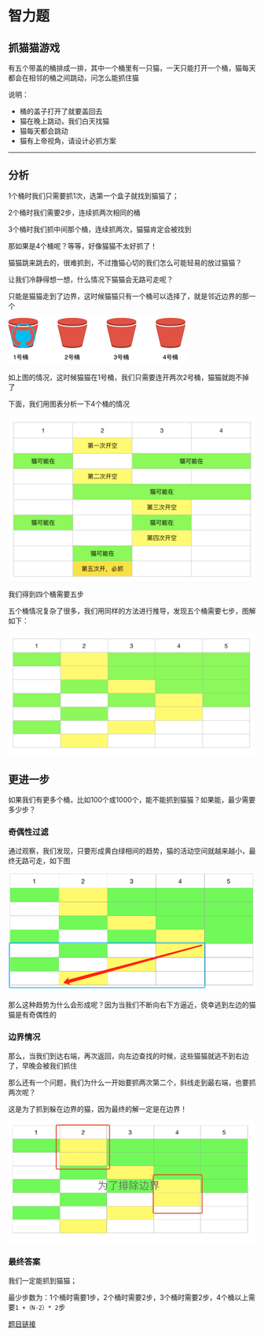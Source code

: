 # 智力题

## 抓猫猫游戏

有五个带盖的桶排成一排，其中一个桶里有一只猫，一天只能打开一个桶，猫每天都会在相邻的桶之间跳动，问怎么能抓住猫

说明：

- 桶的盖子打开了就要盖回去
- 猫在晚上跳动，我们白天找猫
- 猫每天都会跳动
- 猫有上帝视角，请设计必抓方案

---

## 分析

1个桶时我们只需要抓1次，选第一个盒子就找到猫猫了；

2个桶时我们需要2步，连续抓两次相同的桶

3个桶时我们抓中间那个桶，连续抓两次，猫猫肯定会被找到

那如果是4个桶呢？等等，好像猫猫不太好抓了！

猫猫跳来跳去的，很难抓到，不过撸猫心切的我们怎么可能轻易的放过猫猫？

让我们冷静得想一想，什么情况下猫猫会无路可走呢？

只能是猫猫走到了边界，这时候猫猫只有一个桶可以选择了，就是邻近边界的那一个

![猫到了边界](https://raw.githubusercontent.com/muyids/tuchuang/master/cat-in-border-bucket.png)

如上图的情况，这时候猫猫在1号桶，我们只需要连开两次2号桶，猫猫就跑不掉了

下面，我们用图表分析一下4个桶的情况

![四个桶解法](https://raw.githubusercontent.com/muyids/tuchuang/master/cat-four-bucket.png)

我们得到四个桶需要五步

五个桶情况复杂了很多，我们用同样的方法进行推导，发现五个桶需要七步，图解如下：

![五个桶解法](https://raw.githubusercontent.com/muyids/tuchuang/master/cat-five-bucket-1.png)

## 更进一步

如果我们有更多个桶，比如100个或1000个，能不能抓到猫猫？如果能，最少需要多少步？

### 奇偶性过滤

通过观察，我们发现，只要形成黄白绿相间的趋势，猫的活动空间就越来越小，最终无路可走，如下图

![无路可走的猫](https://raw.githubusercontent.com/muyids/tuchuang/master/cat-five-bucket-2.png)

那么这种趋势为什么会形成呢？因为当我们不断向右下方逼近，侥幸逃到左边的猫猫是有奇偶性的

### 边界情况

那么，当我们到达右端，再次返回，向左边查找的时候，这些猫猫就逃不到右边了，早晚会被我们抓住

那么还有一个问题，我们为什么一开始要抓两次第二个，斜线走到最右端，也要抓两次呢？

这是为了抓到躲在边界的猫，因为最终的解一定是在边界！

![排除边界情况](https://raw.githubusercontent.com/muyids/tuchuang/master/cat-bucket-border.png)

### 最终答案

我们一定能抓到猫猫；

最少步数为：1个桶时需要1步，2个桶时需要2步，3个桶时需要2步，4个桶以上需要`1 +（N-2）* 2`步

[题目链接](https://mp.weixin.qq.com/s/Gg0NEx6OZ18AaxcZOWo4gA)
